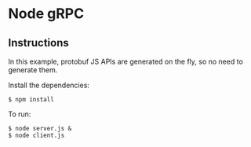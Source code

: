 # Node gRPC

## Instructions

In this example, protobuf JS APIs are generated on the fly, so no need to generate them.

Install the dependencies:

    $ npm install

To run:

    $ node server.js &
    $ node client.js